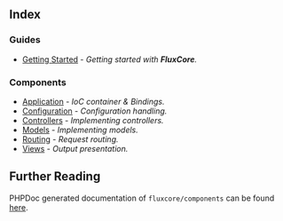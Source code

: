 <div class="huge learn"></div>

Index
-

### Guides

 * [Getting Started](#/docs/guide/getting-started) - _Getting started with **FluxCore**._

### Components

 * [Application](#/docs/application) - _IoC container & Bindings._
 * [Configuration](#/docs/configuration) - _Configuration handling._
 * [Controllers](#/docs/controllers) - _Implementing controllers._
 * [Models](#/docs/models) - _Implementing models._
 * [Routing](#/docs/routing) - _Request routing._
 * [Views](#/docs/views) - _Output presentation._

Further Reading
-

PHPDoc generated documentation of `fluxcore/components` can be
found <a href="/docs/components/" target="_blank">here</a>.